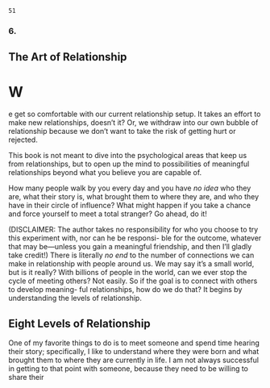 ```
51
```
### 6.

## The Art of Relationship

# W

e get so comfortable with our current relationship setup. It takes an effort
to make new relationships, doesn’t it? Or, we withdraw into our own
bubble of relationship because we don’t want to take the risk of getting hurt or
rejected.

This book is not meant to dive into the psychological areas that keep
us from relationships, but to open up the mind to possibilities of meaningful
relationships beyond what you believe you are capable of.

How many people walk by you every day and you have _no idea_ who they
are, what their story is, what brought them to where they are, and who they have
in their circle of influence? What might happen if you take a chance and force
yourself to meet a total stranger? Go ahead, do it!

(DISCLAIMER: The author takes no responsibility for who
you choose to try this experiment with, nor can he be responsi-
ble for the outcome, whatever that may be—unless you gain a
meaningful friendship, and then I’ll gladly take credit!)
There is literally _no end_ to the number of connections we can make in
relationship with people around us. We may say it’s a small world, but is it
really? With billions of people in the world, can we ever stop the cycle of meeting
others? Not easily. So if the goal is to connect with others to develop meaning-
ful relationships, how do we do that? It begins by understanding the levels of
relationship.

## Eight Levels of Relationship

One of my favorite things to do is to meet someone and spend time hearing
their story; specifically, I like to understand where they were born and what
brought them to where they are currently in life. I am not always successful in
getting to that point with someone, because they need to be willing to share their

